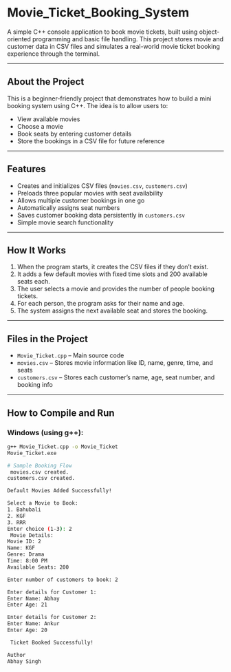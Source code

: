 # Movie_Ticket_Booking_System

A simple C++ console application to book movie tickets, built using object-oriented programming and basic file handling. This project stores movie and customer data in CSV files and simulates a real-world movie ticket booking experience through the terminal.

---

## About the Project

This is a beginner-friendly project that demonstrates how to build a mini booking system using C++. The idea is to allow users to:

- View available movies
- Choose a movie
- Book seats by entering customer details
- Store the bookings in a CSV file for future reference

---

## Features

- Creates and initializes CSV files (`movies.csv`, `customers.csv`)
- Preloads three popular movies with seat availability
- Allows multiple customer bookings in one go
- Automatically assigns seat numbers
- Saves customer booking data persistently in `customers.csv`
- Simple movie search functionality

---

## How It Works

1. When the program starts, it creates the CSV files if they don’t exist.
2. It adds a few default movies with fixed time slots and 200 available seats each.
3. The user selects a movie and provides the number of people booking tickets.
4. For each person, the program asks for their name and age.
5. The system assigns the next available seat and stores the booking.

---

## Files in the Project

- `Movie_Ticket.cpp` – Main source code
- `movies.csv` – Stores movie information like ID, name, genre, time, and seats
- `customers.csv` – Stores each customer’s name, age, seat number, and booking info

---

## How to Compile and Run

### Windows (using g++):
```bash
g++ Movie_Ticket.cpp -o Movie_Ticket
Movie_Ticket.exe

# Sample Booking Flow
 movies.csv created.
customers.csv created.

Default Movies Added Successfully!

Select a Movie to Book:
1. Bahubali
2. KGF
3. RRR
Enter choice (1-3): 2
 Movie Details:
Movie ID: 2
Name: KGF
Genre: Drama
Time: 8:00 PM
Available Seats: 200

Enter number of customers to book: 2

Enter details for Customer 1:
Enter Name: Abhay
Enter Age: 21

Enter details for Customer 2:
Enter Name: Ankur
Enter Age: 20

 Ticket Booked Successfully!

Author
Abhay Singh

